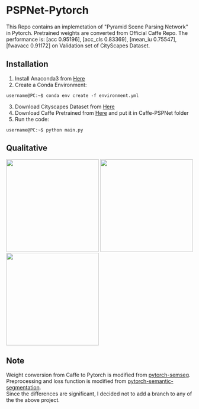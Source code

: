 # PSPNet-Pytorch
This Repo contains an implemetation of "Pyramid Scene Parsing Network" in Pytorch. Pretrained weights are converted from Official Caffe Repo. The performance is:
[acc 0.95196], [acc_cls 0.83369], [mean_iu 0.75547], [fwavacc 0.91172]
on Validation set of CityScapes Dataset.

## Installation
1. Install Anaconda3 from [Here](https://www.anaconda.com)
2. Create a Conda Environment: 
```console
username@PC:~$ conda env create -f environment.yml
```
3. Download Cityscapes Dataset from [Here](https://www.cityscapes-dataset.com/)
4. Download Caffe Pretrained from [Here](https://drive.google.com/open?id=0BzaU285cX7TCT1M3TmNfNjlUeEU) and put it in Caffe-PSPNet folder
4. Run the code:
```console
username@PC:~$ python main.py
```


## Qualitative 
<p float="left">
  <img src="prediction/1.png" width="250" />
  <img src="prediction/2.png" width="250" /> 
  <img src="prediction/3.png" width="250" />
</p>


## Note
Weight conversion from Caffe to Pytorch is modified from [pytorch-semseg](https://github.com/meetshah1995/pytorch-semseg). <br />
Preprocessing and loss function is modified from [pytorch-semantic-segmentation](https://github.com/zijundeng/pytorch-semantic-segmentation). <br />
Since the differences are significant, I decided not to add a branch to any of the the above project.
